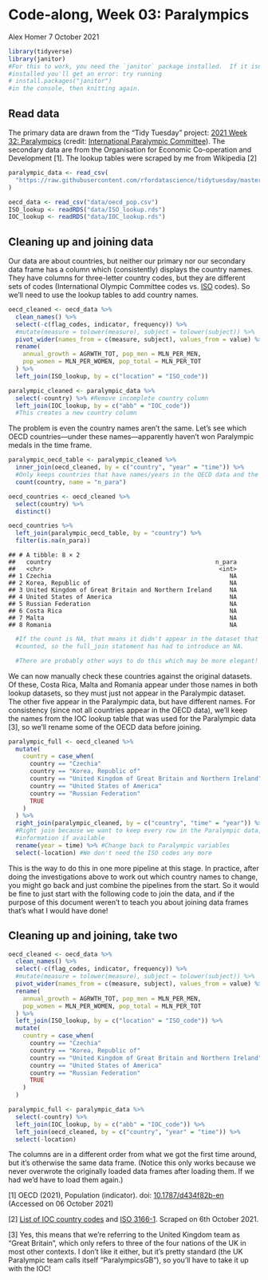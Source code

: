 Code-along, Week 03: Paralympics
================
Alex Homer
7 October 2021

``` r
library(tidyverse)
library(janitor)
#For this to work, you need the `janitor` package installed.  If it isn't
#installed you'll get an error: try running
# install.packages("janitor")
#in the console, then knitting again.
```

## Read data

The primary data are drawn from the “Tidy Tuesday” project: [2021 Week
32:
Paralympics](https://github.com/rfordatascience/tidytuesday/blob/master/data/2021/2021-08-03/readme.md)
(credit: [International Paralympic
Committee](https://db.ipc-services.org/sdms/hira/web/index)). The
secondary data are from the Organisation for Economic Co-operation and
Development [1]. The lookup tables were scraped by me from Wikipedia [2]

``` r
paralympic_data <- read_csv(
  "https://raw.githubusercontent.com/rfordatascience/tidytuesday/master/data/2021/2021-08-03/athletes.csv"
)

oecd_data <- read_csv("data/oecd_pop.csv")
ISO_lookup <- readRDS("data/ISO_lookup.rds")
IOC_lookup <- readRDS("data/IOC_lookup.rds")
```

## Cleaning up and joining data

Our data are about countries, but neither our primary nor our secondary
data frame has a column which (consistently) displays the country names.
They have columns for three-letter country codes, but they are different
sets of codes (International Olympic Committee codes
vs. [ISO](https://en.wikipedia.org/wiki/International_Organization_for_Standardization)
codes). So we’ll need to use the lookup tables to add country names.

``` r
oecd_cleaned <- oecd_data %>%
  clean_names() %>%
  select(-c(flag_codes, indicator, frequency)) %>%
  #mutate(measure = tolower(measure), subject = tolower(subject)) %>%
  pivot_wider(names_from = c(measure, subject), values_from = value) %>%
  rename(
    annual_growth = AGRWTH_TOT, pop_men = MLN_PER_MEN,
    pop_women = MLN_PER_WOMEN, pop_total = MLN_PER_TOT
  ) %>%
  left_join(ISO_lookup, by = c("location" = "ISO_code"))

paralympic_cleaned <- paralympic_data %>%
  select(-country) %>% #Remove incomplete country column
  left_join(IOC_lookup, by = c("abb" = "IOC_code"))
  #This creates a new country column
```

The problem is even the country names aren’t the same. Let’s see which
OECD countries—under these names—apparently haven’t won Paralympic
medals in the time frame.

``` r
paralympic_oecd_table <- paralympic_cleaned %>%
  inner_join(oecd_cleaned, by = c("country", "year" = "time")) %>%
  #Only keeps countries that have names/years in the OECD data and the Paralympic data
  count(country, name = "n_para")

oecd_countries <- oecd_cleaned %>%
  select(country) %>%
  distinct()

oecd_countries %>%
  left_join(paralympic_oecd_table, by = "country") %>%
  filter(is.na(n_para))
```

    ## # A tibble: 8 × 2
    ##   country                                              n_para
    ##   <chr>                                                 <int>
    ## 1 Czechia                                                  NA
    ## 2 Korea, Republic of                                       NA
    ## 3 United Kingdom of Great Britain and Northern Ireland     NA
    ## 4 United States of America                                 NA
    ## 5 Russian Federation                                       NA
    ## 6 Costa Rica                                               NA
    ## 7 Malta                                                    NA
    ## 8 Romania                                                  NA

``` r
  #If the count is NA, that means it didn't appear in the dataset that was
  #counted, so the full_join statement has had to introduce an NA.

  #There are probably other ways to do this which may be more elegant!
```

We can now manually check these countries against the original datasets.
Of these, Costa Rica, Malta and Romania appear under those names in both
lookup datasets, so they must just not appear in the Paralympic dataset.
The other five appear in the Paralympic data, but have different names.
For consistency (since not all countries appear in the OECD data), we’ll
keep the names from the IOC lookup table that was used for the
Paralympic data [3], so we’ll rename some of the OECD data before
joining.

``` r
paralympic_full <- oecd_cleaned %>%
  mutate(
    country = case_when(
      country == "Czechia"                                              ~ "Czech Republic",
      country == "Korea, Republic of"                                   ~ "South Korea",
      country == "United Kingdom of Great Britain and Northern Ireland" ~ "Great Britain",
      country == "United States of America"                             ~ "United States",
      country == "Russian Federation"                                   ~ "Russia",
      TRUE                                                              ~ country #Other cases
    )
  ) %>%
  right_join(paralympic_cleaned, by = c("country", "time" = "year")) %>%
  #Right join because we want to keep every row in the Paralympic data, and add more
  #information if available
  rename(year = time) %>% #Change back to Paralympic variables
  select(-location) #We don't need the ISO codes any more
```

This is the way to do this in one more pipeline at this stage. In
practice, after doing the investigations above to work out which country
names to change, you might go back and just combine the pipelines from
the start. So it would be fine to just start with the following code to
join the data, and if the purpose of this document weren’t to teach you
about joining data frames that’s what I would have done!

## Cleaning up and joining, take two

``` r
oecd_cleaned <- oecd_data %>%
  clean_names() %>%
  select(-c(flag_codes, indicator, frequency)) %>%
  #mutate(measure = tolower(measure), subject = tolower(subject)) %>%
  pivot_wider(names_from = c(measure, subject), values_from = value) %>%
  rename(
    annual_growth = AGRWTH_TOT, pop_men = MLN_PER_MEN,
    pop_women = MLN_PER_WOMEN, pop_total = MLN_PER_TOT
  ) %>%
  left_join(ISO_lookup, by = c("location" = "ISO_code")) %>%
  mutate(
    country = case_when(
      country == "Czechia"                                              ~ "Czech Republic",
      country == "Korea, Republic of"                                   ~ "South Korea",
      country == "United Kingdom of Great Britain and Northern Ireland" ~ "Great Britain",
      country == "United States of America"                             ~ "United States",
      country == "Russian Federation"                                   ~ "Russia",
      TRUE                                                              ~ country #Other cases
    )
  )

paralympic_full <- paralympic_data %>%
  select(-country) %>%
  left_join(IOC_lookup, by = c("abb" = "IOC_code")) %>%
  left_join(oecd_cleaned, by = c("country", "year" = "time")) %>%
  select(-location)
```

The columns are in a different order from what we got the first time
around, but it’s otherwise the same data frame. (Notice this only works
because we never overwrote the originally loaded data frames after
loading them. If we had we’d have to load them again.)

[1] OECD (2021), Population (indicator). doi:
[10.1787/d434f82b-en](https://doi.org/10.1787/d434f82b-en) (Accessed on
06 October 2021)

[2] [List of IOC country
codes](https://en.wikipedia.org/wiki/List_of_IOC_country_codes) and [ISO
3166-1](https://en.wikipedia.org/wiki/ISO_3166-1). Scraped on 6th
October 2021.

[3] Yes, this means that we’re referring to the United Kingdom team as
“Great Britain”, which only refers to three of the four nations of the
UK in most other contexts. I don’t like it either, but it’s pretty
standard (the UK Paralympic team calls itself “ParalympicsGB”), so
you’ll have to take it up with the IOC!
